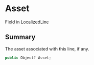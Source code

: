# Asset

Field in [LocalizedLine](broken-reference)

## Summary

The asset associated with this line, if any.

```csharp
public Object? Asset;
```
